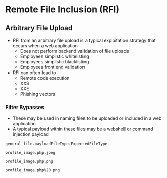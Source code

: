 # Remote File Inclusion (RFI)

## Arbitrary File Upload

+ RFI from an arbitrary file upload is a typical exploitation strategy that occurs when a web application    
  + Does not perform backend validation of file uploads 
  + Employees simplistic whitelisting 
  + Employees simplistic blacklisting
  + Employees front end validation
+ RFI can often lead to 
  + Remote code execution 
  + XXS
  + XXE
  + Phishing vectors

### Filter Bypasses

+ These may be used in naming files to be uploaded or included in a web application
+ A typical payload within these files may be a webshell or command injection payload

`general_file.payloadFileType.ExpectedFileType`

`profile_image.php.jpeg`

`profile_image.php.png`

`profile_image.php%20.png`
